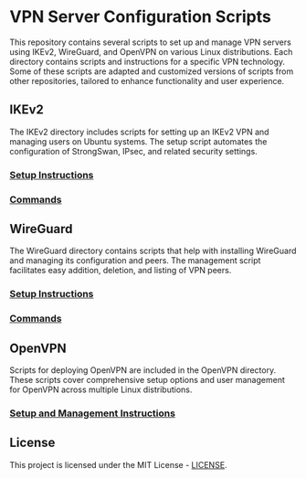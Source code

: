 # VPN Server Configuration Scripts

This repository contains several scripts to set up and manage VPN servers using IKEv2, WireGuard, and OpenVPN on various Linux distributions. Each directory contains scripts and instructions for a specific VPN technology. Some of these scripts are adapted and customized versions of scripts from other repositories, tailored to enhance functionality and user experience.

## IKEv2

The IKEv2 directory includes scripts for setting up an IKEv2 VPN and managing users on Ubuntu systems. The setup script automates the configuration of StrongSwan, IPsec, and related security settings.

### [Setup Instructions](https://github.com/malewicz1337/vpn-server-configuration-scripts/blob/main/IKEv2/SETUP.md)
### [Commands](https://github.com/malewicz1337/vpn-server-configuration-scripts/blob/main/IKEv2/COMMANDS.md)

## WireGuard

The WireGuard directory contains scripts that help with installing WireGuard and managing its configuration and peers. The management script facilitates easy addition, deletion, and listing of VPN peers.

### [Setup Instructions](https://github.com/malewicz1337/vpn-server-configuration-scripts/blob/main/WireGuard/SETUP.md)
### [Commands](https://github.com/malewicz1337/vpn-server-configuration-scripts/blob/main/WireGuard/COMMANDS.md)

## OpenVPN

Scripts for deploying OpenVPN are included in the OpenVPN directory. These scripts cover comprehensive setup options and user management for OpenVPN across multiple Linux distributions.

### [Setup and Management Instructions](https://github.com/malewicz1337/vpn-server-configuration-scripts/blob/main/openvpn/OPENVPN.md)

## License

This project is licensed under the MIT License - [LICENSE](https://github.com/malewicz1337/vpn-server-configuration-scripts/blob/main/LICENSE).
